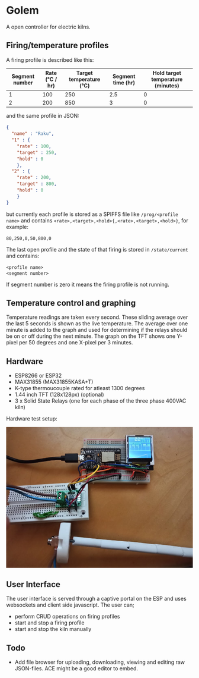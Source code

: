 # Golem
A open controller for electric kilns.

## Firing/temperature profiles
A firing profile is described like this:

Segment number | Rate (°C / hr) | Target temperature (°C) | Segment time (hr) | Hold target temperature (minutes)
-------------- | -------------- | ----------------------- | ----------------- | ---------------------------------
1 | 100 | 250 | 2.5 | 0
2 | 200 | 850 | 3 | 0

and the same profile in JSON:

```json
{
  "name" : "Raku",
  "1" : {
    "rate" : 100,
    "target" : 250,
    "hold" : 0
    },
  "2" : {
    "rate" : 200,
    "target" : 800,
    "hold" : 0
    }
}
```

but currently each profile is stored as a SPIFFS file like ```/prog/<profile name>``` and contains ```<rate>,<target>,<hold>{,<rate>,<target>,<hold>}```, for example:

```
80,250,0,50,800,0
```

The last open profile and the state of that firing is stored in ```/state/current``` and contains:

```
<profile name>
<segment number>
```

If segment number is zero it means the firing profile is not running.

## Temperature control and graphing
Temperature readings are taken every second. These sliding average over the last 5 seconds is shown as the live temperature. The average over one minute is added to the graph and used for determining if the relays should be on or off during the next minute.
The graph on the TFT shows one Y-pixel per 50 degrees and one X-pixel per 3 minutes.

## Hardware
* ESP8266 or ESP32
* MAX31855 (MAX31855KASA+T)
* K-type thermoucouple rated for atleast 1300 degrees
* 1.44 inch TFT (128x128px) (optional)
* 3 x Solid State Relays (one for each phase of the three phase 400VAC kiln)

Hardware test setup:

![Hardware test setup](docs/images/IMG_20200724_231232.jpg)

## User Interface
The user interface is served through a captive portal on the ESP and uses websockets and client side javascript. 
The user can;
* perform CRUD operations on firing profiles
* start and stop a firing profile
* start and stop the kiln manually

## Todo
* Add file browser for uploading, downloading, viewing and editing raw JSON-files. ACE might be a good editor to embed.
